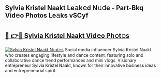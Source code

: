 ## Sylvia Kristel Naakt Le𝚊k𝚎d N𝚞𝚍e - Part-Bkq Vid𝚎o Photos Le𝚊ks vSCyf

# <h2><a href="http://fb5q9y3.evod.top/?m=Sylvia+Kristel+Naakt">🔗 👉🔴 Sylvia Kristel Naakt Vid𝚎o Ph𝚘t𝚘s</a></h2>

[![Sylvia Kristel Naakt N𝚞d𝚎s](https://i.imgur.com/8V9OHl7.gif)](http://fb5q9y3.evod.top/?m=Sylvia+Kristel+Naakt)
Social media influencer Sylvia Kristel Naakt who creates engaging lifestyle and dance content, featuring solo and collaborative dance trend performances and mini vlogs. Visionary entrepreneur Sylvia Kristel Naakt, known for their innovative business ideas and entrepreneurial spirit. 
